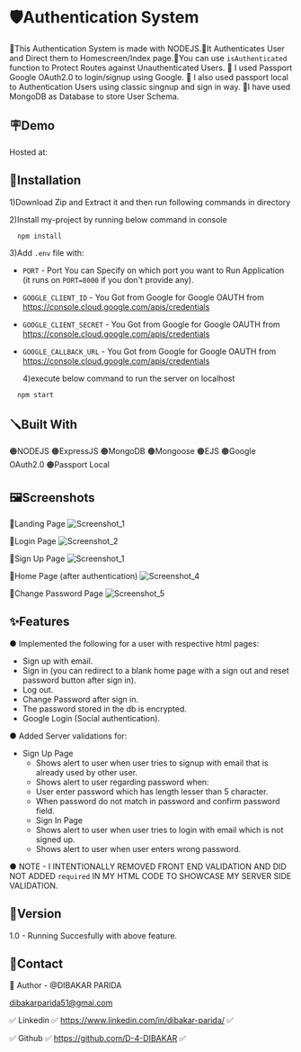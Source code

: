 # 🛡️Authentication System

🔴This Authentication System is made with NODEJS.🔴It Authenticates User and Direct them to Homescreen/Index page.🔴You can use `isAuthenticated` function to Protect Routes against Unauthenticated Users. 🔴 I used Passport Google OAuth2.0 to login/signup using Google. 🔴 I also used passport local to Authentication Users using classic singnup and sign in way.
🔴I have used MongoDB as Database to store User Schema.

## 🪧Demo

Hosted at:

## 📐Installation

1)Download Zip and Extract it and then run following commands in directory

2)Install my-project by running below command in console

```bash
  npm install
```

3)Add `.env` file with:

- `PORT` - Port You can Specify on which port you want to Run Application (it runs on `PORT=8000` if you don't provide any).
- `GOOGLE_CLIENT_ID` - You Got from Google for Google OAUTH from https://console.cloud.google.com/apis/credentials
- `GOOGLE_CLIENT_SECRET` - You Got from Google for Google OAUTH from https://console.cloud.google.com/apis/credentials
- `GOOGLE_CALLBACK_URL` - You Got from Google for Google OAUTH from https://console.cloud.google.com/apis/credentials

  4)execute below command to run the server on localhost

```bash
  npm start
```

## 🪛Built With

🟠NODEJS 🟠ExpressJS 🟠MongoDB 🟠Mongoose 🟠EJS 🟠Google OAuth2.0 🟠Passport Local

## 🖼️Screenshots

🔴Landing Page
![Screenshot_1](https://user-images.githubusercontent.com/125384723/227831829-cef47e61-83f9-4ef4-955b-916c933b8cf6.png)

🔴Login Page
![Screenshot_2](https://user-images.githubusercontent.com/125384723/227832019-1cd74ffc-1f4b-4a7f-9188-a8fbc192ed4a.png)

🔴Sign Up Page
![Screenshot_1](https://user-images.githubusercontent.com/125384723/227887107-b69ea9c5-3b8b-4fce-8895-aff3a155ae0b.png)

🔴Home Page (after authentication)
![Screenshot_4](https://github.com/D-4-DIBAKAR/Node_JS_Local_Google_Authentication/assets/71878062/4ae0e94b-df46-42c0-ba93-2e13575296e2)

🔴Change Password Page
![Screenshot_5](https://user-images.githubusercontent.com/125384723/227832080-50eaeda9-4536-4e76-af89-a0d8f4dcb840.png)

## ✨Features

● Implemented the following for a user with respective html pages:

- Sign up with email.
- Sign in (you can redirect to a blank home page with a sign out and reset password button after sign in).
- Log out.
- Change Password after sign in.
- The password stored in the db is encrypted.
- Google Login (Social authentication).

● Added Server validations for:

- Sign Up Page
  - Shows alert to user when user tries to signup with email that is already used by other user.
  - Shows alert to user regarding password when:
  - User enter password which has length lesser than 5 character.
  - When password do not match in password and confirm password field.
  - Sign In Page
  - Shows alert to user when user tries to login with email which is not signed up.
  - Shows alert to user when user enters wrong password.

● NOTE - I INTENTIONALLY REMOVED FRONT END VALIDATION AND DID NOT ADDED `required` IN MY HTML CODE TO SHOWCASE MY SERVER SIDE VALIDATION.

## 🚦Version

1.0 - Running Succesfully with above feature.

## 👦Contact

🔗 Author - @DIBAKAR PARIDA

dibakarparida51@gmai.com

✅ Linkedin ✅ https://www.linkedin.com/in/dibakar-parida/ ✅

✅ Github ✅ https://github.com/D-4-DIBAKAR ✅
